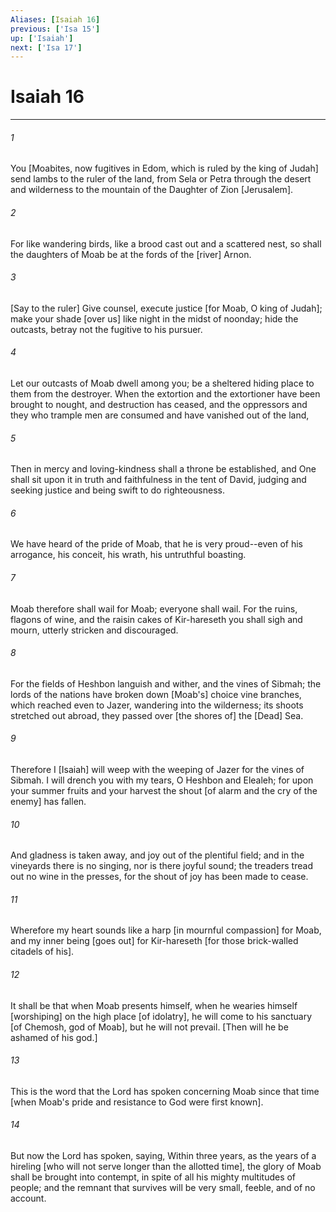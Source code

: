 ```yaml
---
Aliases: [Isaiah 16]
previous: ['Isa 15']
up: ['Isaiah']
next: ['Isa 17']
---
```

# Isaiah 16

***














###### 1 






You [Moabites, now fugitives in Edom, which is ruled by the king of Judah] send lambs to the ruler of the land, from Sela or Petra through the desert and wilderness to the mountain of the Daughter of Zion [Jerusalem]. 













###### 2 






For like wandering birds, like a brood cast out and a scattered nest, so shall the daughters of Moab be at the fords of the [river] Arnon. 













###### 3 






[Say to the ruler] Give counsel, execute justice [for Moab, O king of Judah]; make your shade [over us] like night in the midst of noonday; hide the outcasts, betray not the fugitive to his pursuer. 













###### 4 






Let our outcasts of Moab dwell among you; be a sheltered hiding place to them from the destroyer. When the extortion and the extortioner have been brought to nought, and destruction has ceased, and the oppressors and they who trample men are consumed and have vanished out of the land, 













###### 5 






Then in mercy and loving-kindness shall a throne be established, and  One shall sit upon it in truth and faithfulness in the tent of David, judging and seeking justice and being swift to do righteousness. 













###### 6 






We have heard of the pride of Moab, that he is very proud--even of his arrogance, his conceit, his wrath, his untruthful boasting. 













###### 7 






Moab therefore shall wail for Moab; everyone shall wail. For the ruins, flagons of wine, and the raisin cakes of Kir-hareseth you shall sigh and mourn, utterly stricken and discouraged. 













###### 8 






For the fields of Heshbon languish and wither, and the vines of Sibmah; the lords of the nations have broken down [Moab's] choice vine branches, which reached even to Jazer, wandering into the wilderness; its shoots stretched out abroad, they passed over [the shores of] the [Dead] Sea. 













###### 9 






Therefore I [Isaiah] will weep with the weeping of Jazer for the vines of Sibmah. I will drench you with my tears, O Heshbon and Elealeh; for upon your summer fruits and your harvest the shout [of alarm and the cry of the enemy] has fallen. 













###### 10 






And gladness is taken away, and joy out of the plentiful field; and in the vineyards there is no singing, nor is there joyful sound; the treaders tread out no wine in the presses, for the shout of joy has been made to cease. 













###### 11 






Wherefore my heart sounds like a harp [in mournful compassion] for Moab, and my inner being [goes out] for Kir-hareseth [for those brick-walled citadels of his]. 













###### 12 






It shall be that when Moab presents himself, when he wearies himself [worshiping] on the high place [of idolatry], he will come to his sanctuary [of Chemosh, god of Moab], but he will not prevail. [Then will he be ashamed of his god.] 













###### 13 






This is the word that the Lord has spoken concerning Moab since that time [when Moab's pride and resistance to God were first known]. 













###### 14 






But now the Lord has spoken, saying, Within three years, as the years of a hireling [who will not serve longer than the allotted time], the glory of Moab shall be brought into contempt, in spite of all his mighty multitudes of people; and the remnant that survives will be very small, feeble, and of no account.
